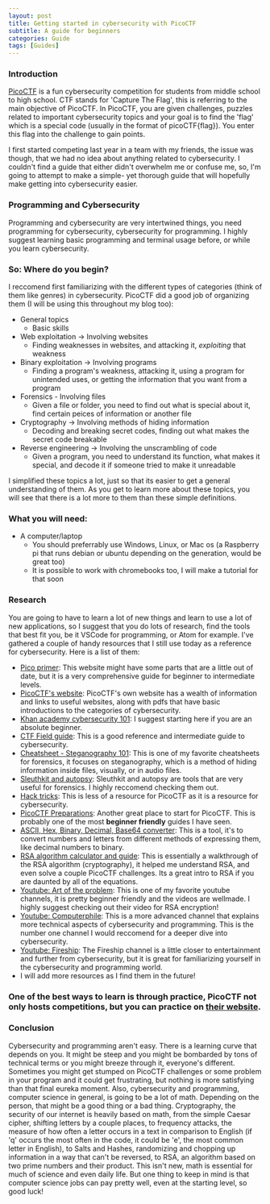 ```yaml
---
layout: post
title: Getting started in cybersecurity with PicoCTF
subtitle: A guide for beginners
categories: Guide
tags: [Guides]
---
```

### Introduction
[PicoCTF](https://picoctf.org/) is a fun cybersecurity competition for students from middle school to high school. CTF stands for 'Capture The Flag', this is referring to the main objective of PicoCTF. In PicoCTF, you are given challenges, puzzles related to important cybersecurity topics and your goal is to find the 'flag' which is a special code (usually in the format of picoCTF{flag}). You enter this flag into the challenge to gain points. 

I first started competing last year in a team with my friends, the issue was though, that we had no idea about anything related to cybersecurity. I couldn't find a guide that either didn't overwhelm me or confuse me, so, I'm going to attempt to make a simple- yet thorough guide that will hopefully make getting into cybersecurity easier.  
### Programming and Cybersecurity
Programming and cybersecurity are very intertwined things, you need programming for cybersecurity, cybersecurity for programming. I highly suggest learning basic programming and terminal usage before, or while you learn cybersecurity.
### So: Where do you begin?
I reccomend first familiarizing with the different types of categories (think of them like genres) in cybersecurity. PicoCTF did a good job of organizing them (I will be using this throughout my blog too):
- General topics
  - Basic skills
- Web exploitation -> Involving websites
  - Finding weaknesses in websites, and attacking it, *exploiting* that weakness
- Binary exploitation -> Involving programs
  - Finding a program's weakness, attacking it, using a program for unintended uses, or getting the information that you want from a program
- Forensics - Involving files
  - Given a file or folder, you need to find out what is special about it, find certain peices of information or another file
- Cryptography -> Involving methods of hiding information
  - Decoding and breaking secret codes, finding out what makes the secret code breakable
- Reverse engineering -> Involving the unscrambling of code
  - Given a program, you need to understand its function, what makes it special, and decode it if someone tried to make it unreadable

I simplified these topics a lot, just so that its easier to get a general understanding of them. As you get to learn more about these topics, you will see that there is a lot more to them than these simple definitions.
### What you will need:
- A computer/laptop
  - You should preferrably use Windows, Linux, or Mac os (a Raspberry pi that runs debian or ubuntu depending on the generation, would be great too)
  - It is possible to work with chromebooks too, I will make a tutorial for that soon

### Research
You are going to have to learn a lot of new things and learn to use a lot of new applications, so I suggest that you do lots of research, find the tools that best fit you, be it VSCode for programming, or Atom for example.
I've gathered a couple of handy resources that I still use today as a reference for cybersecurity. 
Here is a list of them:
- [Pico primer](https://primer.picoctf.com/): This website might have some parts that are a little out of date, but it is a very comprehensive guide for beginner to intermediate levels.
- [PicoCTF's website](https://picoctf.org/resources): PicoCTF's own website has a wealth of information and links to useful websites, along with pdfs that have basic introductions to the categories of cybersecurity.
- [Khan academy cybersecurity 101](https://www.khanacademy.org/partner-content/nova/nova-labs-topic/cyber/v/cybersecurity-101): I suggest starting here if you are an absolute beginner.
- [CTF Field guide](https://trailofbits.github.io/ctf/): This is a good reference and intermediate guide to cybersecurity.
- [Cheatsheet - Steganography 101](https://pequalsnp-team.github.io/cheatsheet/steganography-101): This is one of my favorite cheatsheets for forensics, it focuses on steganography, which is a method of hiding information inside files, visually, or in audio files.
- [Sleuthkit and autopsy](http://www.sleuthkit.org/): Sleuthkit and autopsy are tools that are very useful for forensics. I highly reccomend checking them out.
- [Hack tricks](https://book.hacktricks.xyz/): This is less of a resource for PicoCTF as it is a resource for cybersecurity.
- [PicoCTF Preparations](https://adamdoupe.com/blog/2013/04/10/picoctf-preparations/): Another great place to start for PicoCTF. This is probably one of the most **beginner friendly** guides I have seen.
- [ASCII, Hex, Binary, Decimal, Base64 converter](https://www.rapidtables.com/convert/number/ascii-hex-bin-dec-converter.html): This is a tool, it's to convert numbers and letters from different methods of expressing them, like decimal numbers to binary.
- [RSA algorithm calculator and guide](https://www.cs.drexel.edu/~jpopyack/IntroCS/HW/RSAWorksheet.html): This is essentially a walkthrough of the RSA algorithm (cryptography), it helped me understand RSA, and even solve a couple PicoCTF challenges. Its a great intro to RSA if you are daunted by all of the equations.
- [Youtube: Art of the problem](https://www.youtube.com/user/ArtOfTheProblem): This is one of my favorite youtube channels, it is pretty beginner friendly and the videos are wellmade. I highly suggest checking out their video for RSA encryption! 
- [Youtube: Computerphile](https://www.youtube.com/user/computerphile): This is a more advanced channel that explains more technical aspects of cybersecurity and programming. This is the number one channel I would reccomend for a deeper dive into cybersecurity.
- [Youtube: Fireship](https://www.youtube.com/channel/UCsBjURrPoezykLs9EqgamOA): The Fireship channel is a little closer to entertainment and further from cybersecurity, but it is great for familiarizing yourself in the cybersecurity and programming world.
- I will add more resources as I find them in the future!

### One of the best ways to learn is through practice, PicoCTF not only hosts competitions, but you can practice on [their website](https://play.picoctf.org/practice).

### Conclusion
Cybersecurity and programming aren't easy. There is a learning curve that depends on you. It might be steep and you might be bombarded by tons of technical terms or you might breeze through it, everyone's different. Sometimes you  might get stumped on PicoCTF challenges or some problem in your program and it could get frustrating, but nothing is more satisfying than that final eureka moment. Also, cybersecurity and programming, computer science in general, is going to be a lot of math. Depending on the person, that might be a good thing or a bad thing. Cryptography, the security of our internet is heavily based on math, from the simple Caesar cipher, shifting letters by a couple places, to frequency attacks, the measure of how often a letter occurs in a text in comparison to English (if 'q' occurs the most often in the code, it could be 'e', the most common letter in English), to Salts and Hashes, randomizing and chopping up information in a way that can't be reversed, to RSA, an algorithm based on two prime numbers and their product. This isn't new, math is essential for much of science and even daily life. But one thing to keep in mind is that computer science jobs can pay pretty well, even at the starting level, so good luck!
